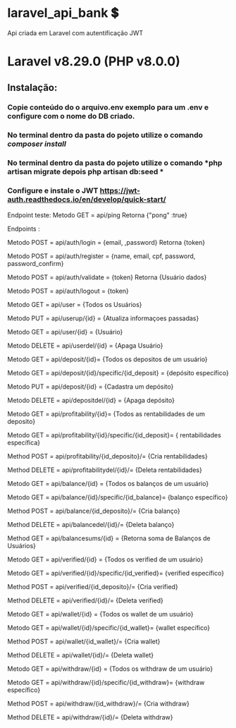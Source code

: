# laravel_api_bank :heavy_dollar_sign:
 Api criada em Laravel com autentificação JWT
 
 # Laravel v8.29.0 (PHP v8.0.0)
 
 
 ## Instalação:
 
 ### Copie conteúdo do o arquivo.env exemplo para um .env e configure com o nome do DB criado.
 
 ### No terminal dentro da pasta do pojeto utilize o comando *composer install*

 ### No terminal dentro da pasta do pojeto utilize o comando *php artisan migrate depois php artisan db:seed *

 ### Configure e instale  o JWT https://jwt-auth.readthedocs.io/en/develop/quick-start/
 
 
 




Endpoint teste: Metodo GET = api/ping Retorna {"pong" :true}

Endpoints :

Metodo POST = api/auth/login = {email, ,password} Retorna {token}

Metodo POST = api/auth/register = {name, email, cpf, password, password_confirm}

Metodo POST = api/auth/validate = {token} Retorna {Usuário dados}

Metodo POST = api/auth/logout = {token}

Metodo GET = api/user = {Todos os Usuários}

Metodo PUT = api/userup/{id} = {Atualiza informaçoes passadas}

Metodo GET = api/user/{id} = {Usuário}

Metodo DELETE = api/userdel/{id} = {Apaga Usuário}

Metodo GET = api/deposit/{id}= {Todos os depositos de um usuário}

Metodo GET = api/deposit/{id}/specific/{id_deposit} = {depósito específico}

Metodo PUT = api/deposit/{id} = {Cadastra um depósito}

Metodo DELETE = api/depositdel/{id} = {Apaga depósito}

Metodo GET = api/profitability/{id}= {Todos as rentabilidades de um deposito}

Metodo GET = api/profitability/{id}/specific/{id_deposit}= { rentabilidades específica}

Method POST = api/profitability/{id_deposito}/= {Cria rentabilidades}

Method DELETE = api/profitabilitydel/{id}/= {Deleta rentabilidades}

Metodo GET = api/balance/{id} = {Todos os balanços de um usuário}

Metodo GET = api/balance/{id}/specific/{id_balance}= {balanço específico}

Method POST = api/balance/{id_deposito}/= {Cria balanço}

Method DELETE = api/balancedel/{id}/= {Deleta balanço}

Method GET = api/balancesums/{id} = {Retorna soma de Balanços de Usuários}

Metodo GET = api/verified/{id} = {Todos os verified de um usuário}

Metodo GET = api/verified/{id}/specific/{id_verified}= {verified específico}

Method POST = api/verified/{id_deposito}/= {Cria verified}

Method DELETE = api/verified/{id}/= {Deleta verified}

Metodo GET = api/wallet/{id} = {Todos os wallet de um usuário}

Metodo GET = api/wallet/{id}/specific/{id_wallet}= {wallet específico}

Method POST = api/wallet/{id_wallet}/= {Cria wallet}

Method DELETE = api/wallet/{id}/= {Deleta wallet}

Metodo GET = api/withdraw/{id} = {Todos os withdraw de um usuário}

Metodo GET = api/withdraw/{id}/specific/{id_withdraw}= {withdraw específico}

Method POST = api/withdraw/{id_withdraw}/= {Cria withdraw}

Method DELETE = api/withdraw/{id}/= {Deleta withdraw}
